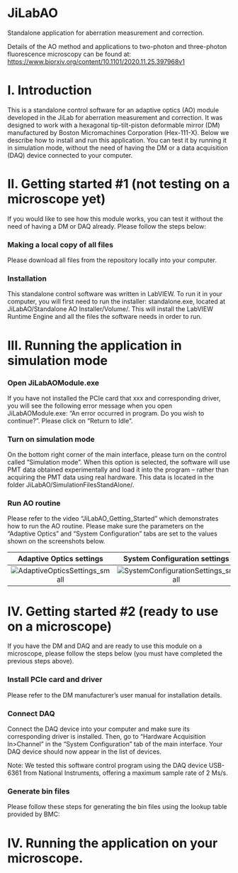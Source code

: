 # JiLabAO
Standalone application for aberration measurement and correction. 

Details of the AO method and applications to two-photon and three-photon fluorescence microscopy can be found at: https://www.biorxiv.org/content/10.1101/2020.11.25.397968v1

# I. Introduction
This is a standalone control software for an adaptive optics (AO) module developed in the JiLab for aberration measurement and correction. It was designed to work with a hexagonal tip-tilt-piston deformable mirror (DM) manufactured by Boston Micromachines Corporation (Hex-111-X). Below we describe how to install and run this application. You can test it by running it in simulation mode, without the need of having the DM or a data acquisition (DAQ) device connected to your computer. 

# II. Getting started #1 (not testing on a microscope yet)
If you would like to see how this module works, you can test it without the need of having a DM or DAQ already. Please follow the steps below:


### Making a local copy of all files
Please download all files from the repository locally into your computer.

### Installation
This standalone control software was written in LabVIEW. To run it in your computer, you will first need to run the installer: standalone.exe, located at JiLabAO/Standalone AO Installer/Volume/. This will install the LabVIEW Runtime Engine and all the files the software needs in order to run.

# III. Running the application in simulation mode

### Open JiLabAOModule.exe
If you have not installed the PCIe card that xxx and corresponding driver, you will see the following error message when you open JiLabAOModule.exe: “An error occurred in program. Do you wish to continue?”. Please click on “Return to Idle”.

### Turn on simulation mode
On the bottom right corner of the main interface, please turn on the control called “Simulation mode”. When this option is selected, the software will use PMT data obtained experimentally and load it into the program – rather than acquiring the PMT data using real hardware. This data is located in the folder JiLabAO/SimulationFilesStandAlone/.

### Run AO routine
Please refer to the video “JiLabAO_Getting_Started” which demonstrates how to run the AO routine. Please make sure the parameters on the “Adaptive Optics” and “System Configuration” tabs are set to the values shown on the screenshots below.

Adaptive Optics settings             |  System Configuration settings
:-------------------------:|:-------------------------:
![AdaptiveOpticsSettings_small](https://user-images.githubusercontent.com/82175337/121077302-53c99200-c78c-11eb-872e-b3563411bf16.PNG) |  ![SystemConfigurationSettings_small](https://user-images.githubusercontent.com/82175337/121077318-57f5af80-c78c-11eb-81fc-660997006724.PNG)

                                                                                                                                         
# IV. Getting started #2 (ready to use on a microscope)
If you have the DM and DAQ and are ready to use this module on a microscope, please follow the steps below (you must have completed the previous steps above).

### Install PCIe card and driver
Please refer to the DM manufacturer’s user manual for installation details.

### Connect DAQ
Connect the DAQ device into your computer and make sure its corresponding driver is installed. Then, go to “Hardware Acquisition In>Channel” in the “System Configuration” tab of the main interface. Your DAQ device should now appear in the list of devices.

Note: We tested this software control program using the DAQ device USB-6361 from National Instruments, offering a maximum sample rate of 2 Ms/s.

### Generate bin files
Please follow these steps for generating the bin files using the lookup table provided by BMC: 

# IV. Running the application on your microscope. 


